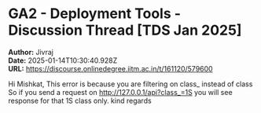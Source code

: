 # GA2 - Deployment Tools - Discussion Thread [TDS Jan 2025]

**Author:** Jivraj  
**Date:** 2025-01-14T10:30:40.928Z  
**URL:** https://discourse.onlinedegree.iitm.ac.in/t/161120/579600

Hi Mishkat,
This error is because you are filtering on class_ instead of class
So if you send a request on http://127.0.0.1/api?class_=1S you will see response for that 1S class only.
kind regards
